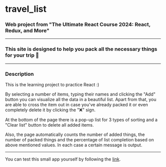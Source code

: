# travel_list
### Web project from "The Ultimate React Course 2024: React, Redux, and More"
---

### This site is designed to help you pack all the necessary things for your trip 🧳
---
### Description
This is the learning project to practice React :)

By selecting a number of items, typing their names and clicking the "Add" button you can visualize all the data in a beautiful list. 
Apart from that, you are able to cross the item out in case you've already packed it or even completely delete it by clicking the "❌" sign.

At the bottom of the page there is a pop-up list for 3 types of sorting and a "Clear list" button to delete all added items.

Also, the page automatically counts the number of added things, the number of packed things and the percentage of list completion based on above mentioned values. In each case a certain message is output.

--- 
You can test this small app yourself by following the [link](https://mmarty12-travel-list.netlify.app/).

